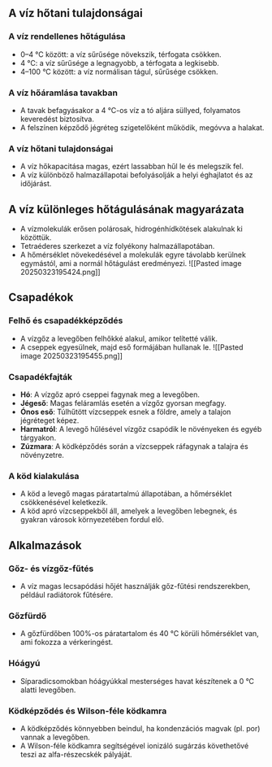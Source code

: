## A víz hőtani tulajdonságai

### A víz rendellenes hőtágulása
- 0–4 °C között: a víz sűrűsége növekszik, térfogata csökken.
- 4 °C: a víz sűrűsége a legnagyobb, a térfogata a legkisebb.
- 4–100 °C között: a víz normálisan tágul, sűrűsége csökken.

### A víz hőáramlása tavakban
- A tavak befagyásakor a 4 °C-os víz a tó aljára süllyed, folyamatos keveredést biztosítva.
- A felszínen képződő jégréteg szigetelőként működik, megóvva a halakat.

### A víz hőtani tulajdonságai
- A víz hőkapacitása magas, ezért lassabban hűl le és melegszik fel.
- A víz különböző halmazállapotai befolyásolják a helyi éghajlatot és az időjárást.

## A víz különleges hőtágulásának magyarázata
- A vízmolekulák erősen polárosak, hidrogénhídkötések alakulnak ki közöttük.
- Tetraéderes szerkezet a víz folyékony halmazállapotában.
- A hőmérséklet növekedésével a molekulák egyre távolabb kerülnek egymástól, ami a normál hőtágulást eredményezi.
![[Pasted image 20250323195424.png]]
## Csapadékok

### Felhő és csapadékképződés
- A vízgőz a levegőben felhőkké alakul, amikor telítetté válik.
- A cseppek egyesülnek, majd eső formájában hullanak le.
  ![[Pasted image 20250323195455.png]]
### Csapadékfajták
- **Hó**: A vízgőz apró cseppei fagynak meg a levegőben.
- **Jégeső**: Magas feláramlás esetén a vízgőz gyorsan megfagy.
- **Ónos eső**: Túlhűtött vízcseppek esnek a földre, amely a talajon jégréteget képez.
- **Harmatról**: A levegő hűlésével vízgőz csapódik le növényeken és egyéb tárgyakon.
- **Zúzmara**: A ködképződés során a vízcseppek ráfagynak a talajra és növényzetre.

### A köd kialakulása
- A köd a levegő magas páratartalmú állapotában, a hőmérséklet csökkenésével keletkezik.
- A köd apró vízcseppekből áll, amelyek a levegőben lebegnek, és gyakran városok környezetében fordul elő.

## Alkalmazások

### Gőz- és vízgőz-fűtés
- A víz magas lecsapódási hőjét használják gőz-fűtési rendszerekben, például radiátorok fűtésére.
  
### Gőzfürdő
- A gőzfürdőben 100%-os páratartalom és 40 °C körüli hőmérséklet van, ami fokozza a vérkeringést.

### Hóágyú
- Síparadicsomokban hóágyúkkal mesterséges havat készítenek a 0 °C alatti levegőben.

### Ködképződés és Wilson-féle ködkamra
- A ködképződés könnyebben beindul, ha kondenzációs magvak (pl. por) vannak a levegőben.
- A Wilson-féle ködkamra segítségével ionizáló sugárzás követhetővé teszi az alfa-részecskék pályáját.